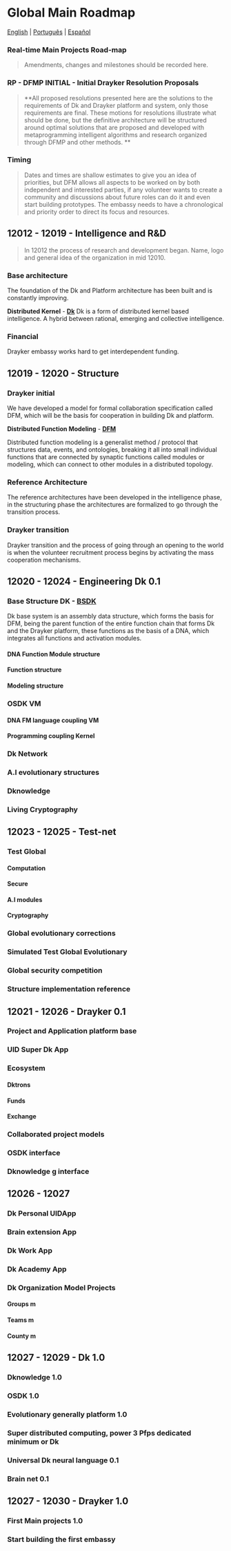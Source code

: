 # Global Main Roadmap

[English](./global-main-roadmap.md) | [Português](./global-main-roadmap.PT.md) |  [Español](./global-main-roadmap.ES.md)

### Real-time Main Projects Road-map 

> Amendments, changes and milestones should be recorded here.

### RP - DFMP INITIAL - Initial Drayker Resolution Proposals
> **All proposed resolutions presented here are the solutions to the requirements of Dk and Drayker platform and system, only those requirements are final. These motions for resolutions illustrate what should be done, but the definitive architecture will be structured around optimal solutions that are proposed and developed with metaprogramming intelligent algorithms and research organized through DFMP and other methods. **

### Timing 
> Dates and times are shallow estimates to give you an idea of priorities, but DFM allows all aspects to be worked on by both independent and interested parties, if any volunteer wants to create a community and discussions about future roles can do it and even start building prototypes. The embassy needs to have a chronological and priority order to direct its focus and resources.


## 12012 - 12019 - Intelligence and R&D

> In 12012 the process of research and development began. Name, logo and general idea of ​​the organization in mid 12010.

### Base architecture
The foundation of the Dk and Platform architecture has been built and is constantly improving.

**Distributed Kernel** - [**Dk**](https://github.com/draykerdk/DK) 
Dk is a form of distributed kernel based intelligence. A hybrid between rational, emerging and collective intelligence.

### Financial

Drayker embassy works hard to get interdependent funding.

## 12019 - 12020 - Structure

### Drayker initial

We have developed a model for formal collaboration specification called DFM, which will be the basis for cooperation in building Dk and platform.

**Distributed Function Modeling** - [**DFM**](https://github.com/draykerdk/DFMP)

Distributed function modeling is a generalist method / protocol that structures data, events, and ontologies, breaking it all into small individual functions that are connected by synaptic functions called modules or modeling, which can connect to other modules in a distributed topology.

### Reference Architecture
The reference architectures have been developed in the intelligence phase, in the structuring phase the architectures are formalized to go through the transition process.

### Drayker transition
Drayker transition and the process of going through an opening to the world is when the volunteer recruitment process begins by activating the mass cooperation mechanisms.


## 12020 - 12024 - Engineering Dk 0.1

### Base Structure DK - [BSDK](https://github.com/draykerdk/bsdk)
Dk base system is an assembly data structure, which forms the basis for DFM, being the parent function of the entire function chain that forms Dk and the Drayker platform, these functions as the basis of a DNA, which integrates all functions and activation modules.

#### DNA Function Module structure
#### Function structure
#### Modeling structure
### OSDK VM
#### DNA FM language coupling VM
#### Programming coupling Kernel
### Dk Network
### A.I evolutionary structures
### Dknowledge
### Living Cryptography


## 12023 - 12025 - Test-net
### Test Global
#### Computation
#### Secure
#### A.I modules
#### Cryptography
### Global evolutionary corrections
### Simulated Test Global Evolutionary
### Global security competition
### Structure implementation reference

## 12021 - 12026 - Drayker 0.1
### Project and Application platform base
### UID Super Dk App
### Ecosystem
#### Dktrons
#### Funds
#### Exchange
### Collaborated project models
### OSDK interface
### Dknowledge g interface

## 12026 - 12027
### Dk Personal UIDApp
### Brain extension App
### Dk Work App
### Dk Academy App
### Dk Organization Model Projects
#### Groups m
#### Teams m
#### County m

## 12027 - 12029 - Dk 1.0
### Dknowledge 1.0
### OSDK 1.0
### Evolutionary generally platform 1.0
### Super distributed computing, power 3 Pfps dedicated minimum or Dk
### Universal Dk neural language 0.1
### Brain net 0.1

## 12027 - 12030 - Drayker 1.0
### First Main projects 1.0
### Start building the first embassy







